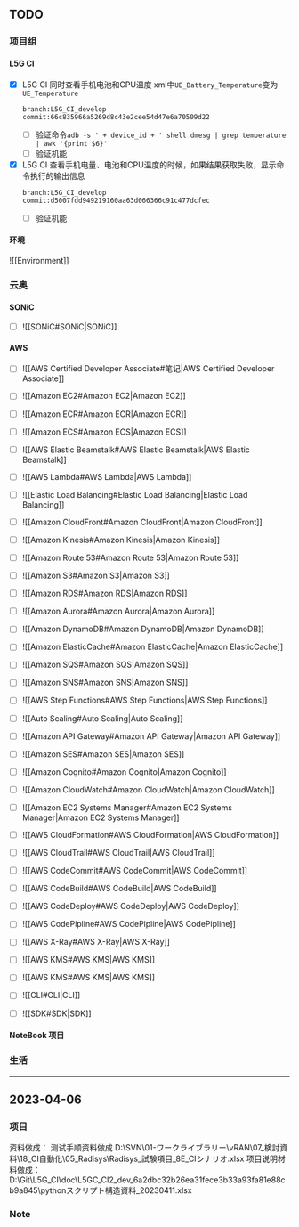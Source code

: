 ## TODO
### 项目组
#### L5G CI
- [x] L5G CI 同时查看手机电池和CPU温度
    xml中`UE_Battery_Temperature`变为`UE_Temperature`
    ```
    branch:L5G_CI_develop
    commit:66c835966a5269d8c43e2cee54d47e6a70509d22
    ```
    - [ ] 验证命令`adb -s ' + device_id + ' shell dmesg | grep temperature | awk '{print $6}'`
    - [ ] 验证机能
- [x] L5G CI 查看手机电量、电池和CPU温度的时候，如果结果获取失败，显示命令执行的输出信息
    ```
    branch:L5G_CI_develop
    commit:d5007fdd949219160aa63d066366c91c477dcfec
    ```
    - [ ] 验证机能
#### 环境
![[Environment]]

### 云奥
#### SONiC
- [ ] ![[SONiC#SONiC|SONiC]]
#### AWS
- [ ] ![[AWS Certified Developer Associate#笔记|AWS Certified Developer Associate]]

- [ ] ![[Amazon EC2#Amazon EC2|Amazon EC2]]
- [ ] ![[Amazon ECR#Amazon ECR|Amazon ECR]]
- [ ] ![[Amazon ECS#Amazon ECS|Amazon ECS]]
- [ ] ![[AWS Elastic Beamstalk#AWS Elastic Beamstalk|AWS Elastic Beamstalk]]
- [ ] ![[AWS Lambda#AWS Lambda|AWS Lambda]]
- [ ] ![[Elastic Load Balancing#Elastic Load Balancing|Elastic Load Balancing]]
- [ ] ![[Amazon CloudFront#Amazon CloudFront|Amazon CloudFront]]
- [ ] ![[Amazon Kinesis#Amazon Kinesis|Amazon Kinesis]]
- [ ] ![[Amazon Route 53#Amazon Route 53|Amazon Route 53]]
- [ ] ![[Amazon S3#Amazon S3|Amazon S3]]
- [ ] ![[Amazon RDS#Amazon RDS|Amazon RDS]]
- [ ] ![[Amazon Aurora#Amazon Aurora|Amazon Aurora]]
- [ ] ![[Amazon DynamoDB#Amazon DynamoDB|Amazon DynamoDB]]
- [ ] ![[Amazon ElasticCache#Amazon ElasticCache|Amazon ElasticCache]]
- [ ] ![[Amazon SQS#Amazon SQS|Amazon SQS]]
- [ ] ![[Amazon SNS#Amazon SNS|Amazon SNS]]
- [ ] ![[AWS Step Functions#AWS Step Functions|AWS Step Functions]]
- [ ] ![[Auto Scaling#Auto Scaling|Auto Scaling]]
- [ ] ![[Amazon API Gateway#Amazon API Gateway|Amazon API Gateway]]
- [ ] ![[Amazon SES#Amazon SES|Amazon SES]]
- [ ] ![[Amazon Cognito#Amazon Cognito|Amazon Cognito]]
- [ ] ![[Amazon CloudWatch#Amazon CloudWatch|Amazon CloudWatch]]
- [ ] ![[Amazon EC2 Systems Manager#Amazon EC2 Systems Manager|Amazon EC2 Systems Manager]]
- [ ] ![[AWS CloudFormation#AWS CloudFormation|AWS CloudFormation]]
- [ ] ![[AWS CloudTrail#AWS CloudTrail|AWS CloudTrail]]
- [ ] ![[AWS CodeCommit#AWS CodeCommit|AWS CodeCommit]]
- [ ] ![[AWS CodeBuild#AWS CodeBuild|AWS CodeBuild]]
- [ ] ![[AWS CodeDeploy#AWS CodeDeploy|AWS CodeDeploy]]
- [ ] ![[AWS CodePipline#AWS CodePipline|AWS CodePipline]]
- [ ] ![[AWS X-Ray#AWS X-Ray|AWS X-Ray]]
- [ ] ![[AWS KMS#AWS KMS|AWS KMS]]
- [ ] ![[AWS KMS#AWS KMS|AWS KMS]]
- [ ] ![[CLI#CLI|CLI]]
- [ ] ![[SDK#SDK|SDK]]
#### NoteBook 项目

### 生活

---
## 2023-04-06
### 项目
资料做成：
	测试手顺资料做成
		D:\SVN\01-ワークライブラリー\vRAN\07_検討資料\18_CI自動化\05_Radisys\Radisys_試験項目_8E_CIシナリオ.xlsx
	项目说明材料做成：
		D:\Git\L5G_CI\doc\L5GC_CI2_dev_6a2dbc32b26ea31fece3b33a93fa81e88cb9a845\pythonスクリプト構造資料_20230411.xlsx
### Note